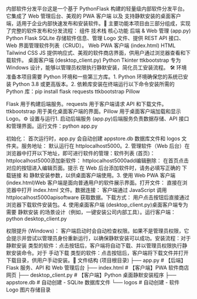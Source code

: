 内部软件分发平台这是一个基于 PythonFlask 构建的轻量级内部软件分发平台。它集成了 Web 管理后台、美观的 PWA 客户端 以及 支持静默安装的桌面客户端，适用于企业内部快速发布和安装软件。🚀 主要功能本项目由三部分组成，实现了完整的软件发布和分发流程： 组件  技术栈  核心功能  后端 & Web 管理 (app.py)  Python  Flask  SQLite  存储软件信息、管理 Logo 文件、提供 REST API 接口、Web 界面管理软件列表（CRUD）。  Web PWA 客户端 (index.html)  HTML  Tailwind CSS  JS  提供响应式、美观的软件商店界面，供用户通过浏览器查看和下载软件。  桌面客户端 (desktop_client.py)  Python  Tkinter  ttkbootstrap  专为 Windows 设计，能够以管理员权限执行静默安装，简化员工安装流程。 🛠️ 环境准备本项目需要 Python 环境和一些第三方库。1. Python 环境确保您的系统已安装 Python 3.8 或更高版本。2. 依赖库安装在终端运行以下命令安装所需的 Python 库：pip install flask requests ttkbootstrap Pillow

Flask 用于构建后端服务。requests 用于客户端请求 API 和下载文件。ttkbootstrap 用于美化桌面客户端的界面。Pillow 用于桌面客户端加载和显示 Logo。⚙️ 设置与运行1. 启动后端服务 (app.py)后端服务负责数据存储、API 接口和管理界面。运行文件：python app.py

初始化： 首次运行时，app.py 会自动创建 appstore.db 数据库文件和 logos 文件夹。服务地址： 默认运行在 httplocalhost5000。2. 管理软件（Web 后台）在浏览器中打开以下地址，即可进行软件的管理：软件列表 (首页)： httplocalhost5000添加新软件： httplocalhost5000add编辑删除： 在首页点击对应的按钮进入编辑页面。提示 在 Web 后台添加软件时，请务必填写正确的 下载链接 和 静默安装参数，以供桌面客户端使用。3. 使用 Web PWA 客户端 (index.html)Web 客户端是面向普通用户的软件展示界面。打开文件： 直接在浏览器中打开 index.html 文件。数据连接： 客户端通过 JavaScript 调用 httplocalhost5000apisoftware 获取数据。下载方式： 用户点击按钮后直接通过浏览器下载软件安装包。4. 使用桌面客户端 (desktop_client.py)桌面客户端专为需要 静默安装 的场景设计（例如，一键安装公司内部工具）。运行客户端：python desktop_client.py

权限提升 (Windows)： 客户端启动时会自动检查权限。如果不是管理员权限，它会提示并尝试以管理员身份重新运行，以确保静默安装可以成功。安装流程：对于 静默安装 类型的软件：点击按钮后，客户端将自动下载、并以管理员权限执行静默安装命令。对于 手动下载 类型的软件：点击按钮后，客户端将下载文件并打开下载目录，供用户手动安装。📂 文件结构 (项目根目录)
├── app.py              # 【后端】Flask 服务、API 和 Web 管理后台
├── index.html          # 【客户端】PWA 软件商店网页
├── desktop_client.py   # 【客户端】Python 桌面静默安装程序
├── appstore.db         # 自动创建 - SQLite 数据库文件
└── logos              # 自动创建 - 软件 Logo 图片存储目录

